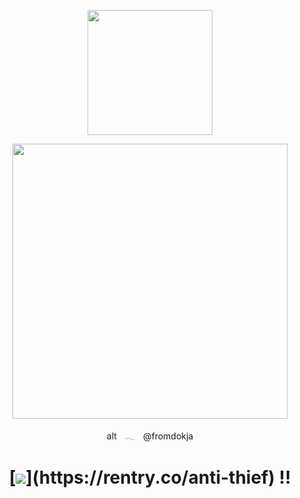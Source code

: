 <p align="center"><img src="https://i.imgur.com/0lzl9BO.png&=75" width="200">

    
<p align="center"><img src="https://i.imgur.com/BhJAowO.png&=80" width="440">
<p align="center"> altㅤ𓂃ㅤ@fromdokja

    
<h1 align="center"></[retros](https://retrospring.net/@goroplushie)>


[![](https://i.imgur.com/n8hmPmK.png&=75"width="80")](https://rentry.co/anti-thief) !!

